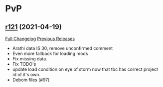 # <DBM> PvP

## [r121](https://github.com/DeadlyBossMods/DBM-PvP/tree/r121) (2021-04-19)
[Full Changelog](https://github.com/DeadlyBossMods/DBM-PvP/compare/r120...r121) [Previous Releases](https://github.com/DeadlyBossMods/DBM-PvP/releases)

- Arathi data IS 30, remove unconfirmed comment  
- Even more fallback for loading mods  
- Fix missing data.  
- Fix TODO's  
- update load condition on eye of storm now that tbc has correct project id of it's own.  
- Debom files (#97)  

